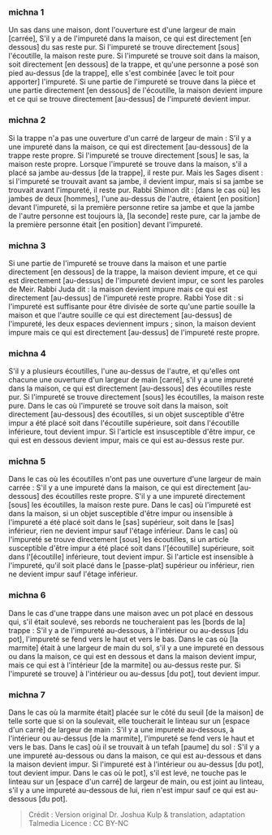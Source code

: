 
### michna 1
Un sas dans une maison, dont l'ouverture est d'une largeur de main [carrée], S'il y a de l'impureté dans la maison, ce qui est directement [en dessous] du sas reste pur. Si l'impureté se trouve directement [sous] l'écoutille, la maison reste pure. Si l'impureté se trouve soit dans la maison, soit directement [en dessous] de la trappe, et qu'une personne a posé son pied au-dessus [de la trappe], elle s'est combinée [avec le toit pour apporter] l'impureté. Si une partie de l'impureté se trouve dans la pièce et une partie directement [en dessous] de l'écoutille, la maison devient impure et ce qui se trouve directement [au-dessus] de l'impureté devient impur.

### michna 2
Si la trappe n'a pas une ouverture d'un carré de largeur de main : S'il y a une impureté dans la maison, ce qui est directement [au-dessous] de la trappe reste propre. Si l'impureté se trouve directement [sous] le sas, la maison reste propre. Lorsque l'impureté se trouve dans la maison, s'il a placé sa jambe au-dessus [de la trappe], il reste pur. Mais les Sages disent : si l'impureté se trouvait avant sa jambe, il devient impur, mais si sa jambe se trouvait avant l'impureté, il reste pur. Rabbi Shimon dit : [dans le cas où] les jambes de deux [hommes], l'une au-dessus de l'autre, étaient [en position] devant l'impureté, si la première personne retire sa jambe et que la jambe de l'autre personne est toujours là, [la seconde] reste pure, car la jambe de la première personne était [en position] devant l'impureté.

### michna 3
Si une partie de l'impureté se trouve dans la maison et une partie directement [en dessous] de la trappe, la maison devient impure, et ce qui est directement [au-dessus] de l'impureté devient impur, ce sont les paroles de Meir. Rabbi Juda dit : la maison devient impure mais ce qui est directement [au-dessus] de l'impureté reste propre. Rabbi Yose dit : si l'impureté est suffisante pour être divisée de sorte qu'une partie souille la maison et que l'autre souille ce qui est directement [au-dessus] de l'impureté, les deux espaces deviennent impurs ; sinon, la maison devient impure mais ce qui est directement [au-dessus] de l'impureté reste propre.

### michna 4
S'il y a plusieurs écoutilles, l'une au-dessus de l'autre, et qu'elles ont chacune une ouverture d'un largeur de main [carré], s'il y a une impureté dans la maison, ce qui est directement [au-dessous] des écoutilles reste pur. Si l'impureté se trouve directement [sous] les écoutilles, la maison reste pure. Dans le cas où l'impureté se trouve soit dans la maison, soit directement [au-dessous] des écoutilles, si un objet susceptible d'être impur a été placé soit dans l'écoutille supérieure, soit dans l'écoutille inférieure, tout devient impur. Si l'article est insusceptible d'être impur, ce qui est en dessous devient impur, mais ce qui est au-dessus reste pur.

### michna 5
Dans le cas où les écoutilles n'ont pas une ouverture d'une largeur de main carrée : S'il y a une impureté dans la maison, ce qui est directement [au-dessous] des écoutilles reste propre. S'il y a une impureté directement [sous] les écoutilles, la maison reste pure. Dans le cas] où l'impureté est dans la maison, si un objet susceptible d'être impur ou insensible à l'impureté a été placé soit dans le [sas] supérieur, soit dans le [sas] inférieur, rien ne devient impur sauf l'étage inférieur. Dans le cas] où l'impureté se trouve directement [sous] les écoutilles, si un article susceptible d'être impur a été placé soit dans l'[écoutille] supérieure, soit dans l'[écoutille] inférieure, tout devient impur. Si l'article est insensible à l'impureté, qu'il soit placé dans le [passe-plat] supérieur ou inférieur, rien ne devient impur sauf l'étage inférieur.

### michna 6
Dans le cas d'une trappe dans une maison avec un pot placé en dessous qui, s'il était soulevé, ses rebords ne toucheraient pas les [bords de la] trappe : S'il y a de l'impureté au-dessous, à l'intérieur ou au-dessus [du pot], l'impureté se fend vers le haut et vers le bas. Dans le cas où [la marmite] était à une largeur de main du sol, s'il y a une impureté en dessous ou dans la maison, ce qui est en dessous et dans la maison devient impur, mais ce qui est à l'intérieur [de la marmite] ou au-dessus reste pur. Si l'impureté se trouve] à l'intérieur ou au-dessus [du pot], tout devient impur.

### michna 7
Dans le cas où la marmite était] placée sur le côté du seuil [de la maison] de telle sorte que si on la soulevait, elle toucherait le linteau sur un [espace d'un carré] de largeur de main : S'il y a une impureté au-dessous, à l'intérieur ou au-dessus [de la marmite], l'impureté se fend vers le haut et vers le bas. Dans le cas] où il se trouvait à un tefah [paume] du sol : S'il y a une impureté au-dessous ou dans la maison, ce qui est au-dessous et dans la maison devient impur. Si l'impureté est à l'intérieur ou au-dessus [du pot], tout devient impur. Dans le cas où le pot], s'il est levé, ne touche pas le linteau sur un [espace d'un carré] de largeur de main, ou est joint au linteau, s'il y a une impureté au-dessous de lui, rien n'est impur sauf ce qui est au-dessous [du pot].

>Crédit : Version original Dr. Joshua Kulp & translation, adaptation Talmedia
>Licence : CC BY-NC